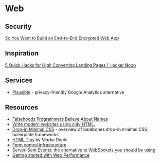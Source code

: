 # Web


## Security

[So You Want to Build an End-to-End Encrypted Web App](https://www.zfnd.org/blog/so-you-want-an-e2e-encrypted-webapp/)

## Inspiration

[5 Quick Hacks for High Converting Landing Pages | Hacker Noon](https://hackernoon.com/5-quick-hacks-for-high-converting-landing-pages-o2b03ye0)

## Services

- [Plausible](https://plausible.io) - privacy-friendly Google Analytics alternative

## Resources

- [Falsehoods Programmers Believe About Names](https://www.kalzumeus.com/2010/06/17/falsehoods-programmers-believe-about-names/)
- [Write modern websites using only HTML.](https://newcss.net/)
- [Drop-in Minimal CSS](https://dohliam.github.io/dropin-minimal-css/) - overview of barebones drop-in minimal CSS boilerplate frameworks
- [HTML Tips](https://markodenic.com/html-tips/) by _Marko Denic_
- [Form control infrastructure](https://html.spec.whatwg.org/multipage/form-control-infrastructure.html)
- [Server-Sent Events: the alternative to WebSockets you should be using](https://germano.dev/sse-websockets/)
- [Getting started with Web Performance](https://www.htmhell.dev/adventcalendar/2023/14/)
